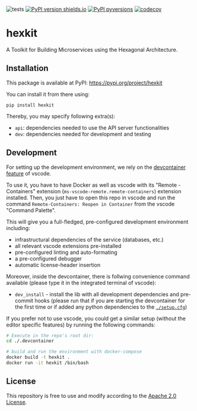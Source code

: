 ![tests](https://github.com/ghga-de/hexkit/actions/workflows/unit_and_int_tests.yaml/badge.svg)
[![PyPI version shields.io](https://img.shields.io/pypi/v/hexkit.svg)](https://pypi.python.org/pypi/hexkit/)
[![PyPI pyversions](https://img.shields.io/pypi/pyversions/hexkit.svg)](https://pypi.python.org/pypi/hexkit/)
[![codecov](https://codecov.io/gh/ghga-de/hexkit/branch/main/graph/badge.svg?token=V1VYRI4SEC)](https://codecov.io/gh/ghga-de/hexkit)

# hexkit
A Toolkit for Building Microservices using the Hexagonal Architecture.

## Installation
This package is available at PyPI:
https://pypi.org/project/hexkit

You can install it from there using:
```
pip install hexkit
```

Thereby, you may specify following extra(s):
- `api`: dependencies needed to use the API server functionalities
- `dev`: dependencies needed for development and testing

## Development
For setting up the development environment, we rely on the
[devcontainer feature](https://code.visualstudio.com/docs/remote/containers) of vscode.

To use it, you have to have Docker as well as vscode with its "Remote - Containers" extension (`ms-vscode-remote.remote-containers`) extension installed.
Then, you just have to open this repo in vscode and run the command
`Remote-Containers: Reopen in Container` from the vscode "Command Palette".

This will give you a full-fledged, pre-configured development environment including:
- infrastructural dependencies of the service (databases, etc.)
- all relevant vscode extensions pre-installed
- pre-configured linting and auto-formating
- a pre-configured debugger
- automatic license-header insertion

Moreover, inside the devcontainer, there is follwing convenience command available
(please type it in the integrated terminal of vscode):
- `dev_install` - install the lib with all development dependencies and pre-commit hooks
(please run that if you are starting the devcontainer for the first time
or if added any python dependencies to the [`./setup.cfg`](./setup.cfg))

If you prefer not to use vscode, you could get a similar setup (without the editor specific features)
by running the following commands:
``` bash
# Execute in the repo's root dir:
cd ./.devcontainer

# build and run the environment with docker-compose
docker build -t hexkit .
docker run -it hexkit /bin/bash

```

## License
This repository is free to use and modify according to the [Apache 2.0 License](./LICENSE).
